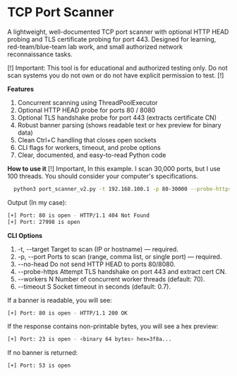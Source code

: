 # TCP Port Scanner

A lightweight, well-documented TCP port scanner with optional HTTP HEAD probing and TLS certificate probing for port 443.
Designed for learning, red-team/blue-team lab work, and small authorized network reconnaissance tasks.

[!] Important: This tool is for educational and authorized testing only. Do not scan systems you do not own or do not have explicit permission to test. [!]

**Features**

1) Concurrent scanning using ThreadPoolExecutor
2) Optional HTTP HEAD probe for ports 80 / 8080
3) Optional TLS handshake probe for port 443 (extracts certificate CN)
4) Robust banner parsing (shows readable text or hex preview for binary data)
5) Clean Ctrl+C handling that closes open sockets
6) CLI flags for workers, timeout, and probe options
7) Clear, documented, and easy-to-read Python code

**How to use it**
[!] Important, In this example. I scan 30,000 ports, but I use 100 threads. You should consider your computer's specifications.
```bash
  python3 port_scanner_v2.py -t 192.168.100.1 -p 80-30000 --probe-https --workers 100 --timeout 1
```
Output (In my case):
```bash
[+] Port: 80 is open - HTTP/1.1 404 Not Found
[+] Port: 27998 is open
```

**CLI Options**

  1)  -t, --target       Target to scan (IP or hostname) — required.
  2)  -p, --port         Ports to scan (range, comma list, or single port) — required.
  3)  --no-head          Do not send HTTP HEAD to ports 80/8080.
  4)  --probe-https      Attempt TLS handshake on port 443 and extract cert CN.
  5)  --workers N        Number of concurrent worker threads (default: 70).
  6)  --timeout S        Socket timeout in seconds (default: 0.7).

If a banner is readable, you will see:
```bash
[+] Port: 80 is open - HTTP/1.1 200 OK
```
If the response contains non-printable bytes, you will see a hex preview:
```bash
[+] Port: 23 is open - <binary 64 bytes> hex=3f8a...
```
If no banner is returned:
```bash
[+] Port: 53 is open
```
